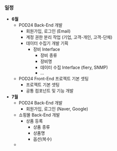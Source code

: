 ### 일정
- **6월**
	- POD24 Back-End 개발
		- 회원가입, 로그인 (Email)
		- 계정 권한 분리 작업 (기업, 고객-개인, 고객-단체)
		- 데이터 수집기 개발 기획
			- 장비 Interface
				- 장비 종류
				- 장비명
				- 데이터 수집 Interface (fiery, SNMP)
				- ...
	- POD24 Front-End 프로젝트 기본 셋팅
		- 프로젝트 기본 셋팅
		- 공통 컴포넌트 및 기능 개발
- **7월**
	- POD24 Back-End 개발
		- 회원가입, 로그인 (Naver, Google)
	- 쇼핑몰 Back-End 개발
		- 상품 등록
			- 상품 종류
			- 상품명
			- 옵션(복수)
	- 